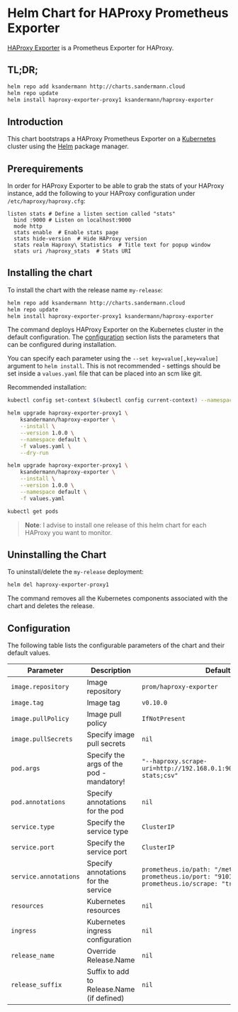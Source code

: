 # Helm Chart for HAProxy Prometheus Exporter

[HAProxy Exporter](https://github.com/prometheus/haproxy_exporter) is a
Prometheus Exporter for HAProxy.

## TL;DR;

```bash
helm repo add ksandermann http://charts.sandermann.cloud
helm repo update
helm install haproxy-exporter-proxy1 ksandermann/haproxy-exporter
```

## Introduction

This chart bootstraps a HAProxy Prometheus Exporter on a
[Kubernetes](http://kubernetes.io) cluster using the
[Helm](https://helm.sh) package manager.


## Prerequirements
In order for HAProxy Exporter to be able to grab the stats of your HAProxy
instance, add the following to your
HAProxy configuration under `/etc/haproxy/haproxy.cfg`:

```console
listen stats # Define a listen section called "stats"
  bind :9000 # Listen on localhost:9000
  mode http
  stats enable  # Enable stats page
  stats hide-version  # Hide HAProxy version
  stats realm Haproxy\ Statistics  # Title text for popup window
  stats uri /haproxy_stats  # Stats URI
```

## Installing the chart
To install the chart with the release name `my-release`:

```bash
helm repo add ksandermann http://charts.sandermann.cloud
helm repo update
helm install haproxy-exporter-proxy1 ksandermann/haproxy-exporter
```

The command deploys HAProxy Exporter on the Kubernetes cluster in the
default configuration. The [configuration](#configuration) section lists
the parameters that can be configured during installation.

You can specify each parameter using the `--set key=value[,key=value]`
argument to `helm install`. This is not recommended - settings should be
set inside a `values.yaml` file that can be placed into an scm like git.

Recommended installation:

```bash
kubectl config set-context $(kubectl config current-context) --namespace=default

helm upgrade haproxy-exporter-proxy1 \
    ksandermann/haproxy-exporter \
    --install \
    --version 1.0.0 \
    --namespace default \
    -f values.yaml \
    --dry-run

helm upgrade haproxy-exporter-proxy1 \
    ksandermann/haproxy-exporter \
    --install \
    --version 1.0.0 \
    --namespace default \
    -f values.yaml

kubectl get pods
```

> **Note**: I advise to install one release of this helm chart for each HAProxy you
want to monitor.

## Uninstalling the Chart

To uninstall/delete the `my-release` deployment:

```bash
helm del haproxy-exporter-proxy1
```

The command removes all the Kubernetes components associated with the chart
and deletes the release.

## Configuration

The following table lists the configurable parameters of the chart and their default
values.

| Parameter                                     | Description                                | Default                                                                                      |
|-----------------------------------------------|--------------------------------------------|----------------------------------------------------------------------------------------------|
| `image.repository`                            | Image repository                           | `prom/haproxy-exporter`                                                                      |
| `image.tag`                                   | Image tag                                  | `v0.10.0`                                                                                    |
| `image.pullPolicy`                            | Image pull policy                          | `IfNotPresent`                                                                               |
| `image.pullSecrets`                           | Specify image pull secrets                 | `nil`                                                                                        |
| `pod.args`                                    | Specify the args of the pod - mandatory!   | `"--haproxy.scrape-uri=http://192.168.0.1:9000/haproxy_stats?stats;csv"`                     |
| `pod.annotations`                             | Specify annotations for the pod            | `nil`                                                                                        |
| `service.type`                                | Specify the service type                   | `ClusterIP`                                                                                  |
| `service.port`                                | Specify the service port                   | `ClusterIP`                                                                                  |
| `service.annotations`                         | Specify annotations for the service        | `prometheus.io/path: "/metrics"` `prometheus.io/port: "9101"` `prometheus.io/scrape: "true"` |
| `resources`                                   | Kubernetes resources                       | `nil`                                                                                        |
| `ingress`                                     | Kubernetes ingress configuration           | `nil`                                                                                        |
| `release_name`                                | Override Release.Name                      | `nil`                                                                                        |
| `release_suffix`                              | Suffix to add to Release.Name (if defined) | `nil`                                                                                        |
